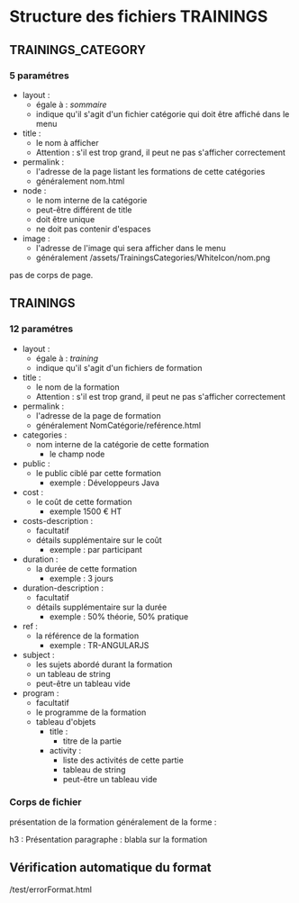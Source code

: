 # Structure des fichiers TRAININGS

## TRAININGS_CATEGORY

### 5 paramétres

* layout :
  * égale à : *sommaire*
  * indique qu'il s'agit d'un fichier catégorie qui doit être affiché dans le menu
* title :
  * le nom à afficher
  * Attention : s'il est trop grand, il peut ne pas s'afficher correctement
* permalink :
  * l'adresse de la page listant les formations de cette catégories
  * généralement nom.html
* node :
  * le nom interne de la catégorie
  * peut-être différent de title
  * doit être unique
  * ne doit pas contenir d'espaces
* image :
  * l'adresse de l'image qui sera afficher dans le menu
  * généralement /assets/TrainingsCategories/WhiteIcon/nom.png

pas de corps de page.

## TRAININGS

### 12 paramétres

* layout :
  * égale à : *training*
  * indique qu'il s'agit d'un fichiers de formation
* title :
  * le nom de la formation
  * Attention : s'il est trop grand, il peut ne pas s'afficher correctement
* permalink :
  * l'adresse de la page de formation
  * généralement NomCatégorie/reférence.html
* categories :
  * nom interne de la catégorie de cette formation
    * le champ node
* public :
  * le public ciblé par cette formation
    * exemple : Développeurs Java
* cost :
  * le coût de cette formation
    * exemple 1500 € HT
* costs-description :
  * facultatif
  * détails supplémentaire sur le coût
    * exemple : par participant
* duration :
  * la durée de cette formation
    * exemple : 3 jours
* duration-description :
  * facultatif
  * détails supplémentaire sur la durée
    * exemple : 50% théorie, 50% pratique
* ref :
  * la référence de la formation
    * exemple : TR-ANGULARJS
* subject :
  * les sujets abordé durant la formation
  * un tableau de string
  * peut-être un tableau vide
* program :
  * facultatif
  * le programme de la formation
  * tableau d'objets
    * title :
      * titre de la partie
    * activity :
      * liste des activités de cette partie
      * tableau de string
      * peut-être un tableau vide

### Corps de fichier

présentation de la formation
généralement de la forme :

  h3 : Présentation
  paragraphe : blabla sur la formation

## Vérification automatique du format

/test/errorFormat.html
